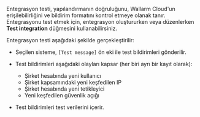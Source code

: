 Entegrasyon testi, yapılandırmanın doğruluğunu, Wallarm Cloud'un erişilebilirliğini ve bildirim formatını kontrol etmeye olanak tanır. Entegrasyonu test etmek için, entegrasyon oluştururken veya düzenlerken **Test integration** düğmesini kullanabilirsiniz.

Entegrasyon testi aşağıdaki şekilde gerçekleştirilir:

* Seçilen sisteme, `[Test message]` ön eki ile test bildirimleri gönderilir.
* Test bildirimleri aşağıdaki olayları kapsar (her biri ayrı bir kayıt olarak):

    * Şirket hesabında yeni kullanıcı
    * Şirket kapsamındaki yeni keşfedilen IP
    * Şirket hesabında yeni tetikleyici
    * Yeni keşfedilen güvenlik açığı
* Test bildirimleri test verilerini içerir.